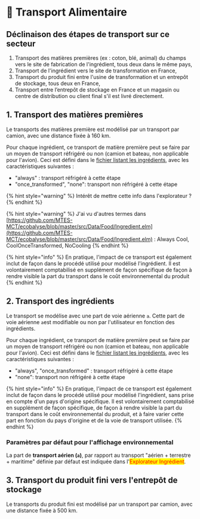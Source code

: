 # 🍕 Transport Alimentaire

## Déclinaison des étapes de transport sur ce secteur

1. Transport des matières premières (ex : coton, blé, animal) du champs vers le site de fabrication de l'ingrédient, tous deux dans le même pays,
2. Transport de l'ingrédient vers le site de transformation en France,
3. Transport du produit fini entre l'usine de transformation et un entrepôt de stockage, tous deux en France,
4. Transport entre l’entrepôt de stockage en France et un magasin ou centre de distribution ou client final s'il est livré directement.

## 1. Transport des matières premières&#x20;

Le transports des matières première est modélisé par un transport par camion, avec une distance fixée à 160 km.

Pour chaque ingrédient, ce transport de matière première peut se faire par un moyen de transport réfrigéré ou non (camion et bateau, non applicable pour l'avion). Ceci est défini dans le [fichier listant les ingrédients](https://github.com/MTES-MCT/ecobalyse/blob/master/public/data/food/ingredients.json), avec les caractéristiques suivantes :&#x20;

* "always" : transport réfrigéré à cette étape
* "once\_transformed", "none": transport non réfrigéré à cette étape

{% hint style="warning" %}
Intérêt de mettre cette info dans l'explorateur ?
{% endhint %}

{% hint style="warning" %}
J'ai vu d'autres termes dans [https://github.com/MTES-MCT/ecobalyse/blob/master/src/Data/Food/Ingredient.elm](https://github.com/MTES-MCT/ecobalyse/blob/master/src/Data/Food/Ingredient.elm) : Always Cool, CoolOnceTransformed, NoCooling&#x20;
{% endhint %}

{% hint style="info" %}
En pratique, l'impact de ce transport est également inclut de façon dans le procédé utilisé pour modélisé l'ingrédient. Il est volontairement comptabilisé en supplément de façon spécifique de façon à rendre visible la part du transport dans le coût environnemental du produit
{% endhint %}

## 2. Transport des ingrédients

Le transport se modélise avec une part de voie aérienne `a`. Cette part de voie aérienne `a`est modifiable ou non par l'utilisateur en fonction des ingrédients.

Pour chaque ingrédient, ce transport de matière première peut se faire par un moyen de transport réfrigéré ou non (camion et bateau, non applicable pour l'avion). Ceci est défini dans le [fichier listant les ingrédients](https://github.com/MTES-MCT/ecobalyse/blob/master/public/data/food/ingredients.json), avec les caractéristiques suivantes :&#x20;

* "always", "once\_transformed" : transport réfrigéré à cette étape
* "none": transport non réfrigéré à cette étape

{% hint style="info" %}
En pratique, l'impact de ce transport est également inclut de façon dans le procédé utilisé pour modélisé l'ingrédient, sans prise en compte d'un pays d'origine spécifique. Il est volontairement comptabilisé en supplément de façon spécifique, de façon à rendre visible la part du transport dans le coût environnemental du produit, et à faire varier cette part en fonction du pays d'origine et de la voie de transport utilisée.
{% endhint %}

### Paramètres par défaut pour l'affichage environnemental

La part de **transport aérien (`a`)**, par rapport au transport "aérien + terrestre + maritime" définie par défaut est indiquée dans l'<mark style="color:red;">Explorateur Ingrédient</mark>.

## 3. Transport du produit fini vers l'entrepôt de stockage

Le transports du produit fini est modélisé par un transport par camion, avec une distance fixée à 500 km.

